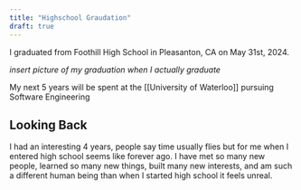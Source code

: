 ```yaml
---
title: "Highschool Graudation"
draft: true
---
```


I graduated from Foothill High School in Pleasanton, CA on May 31st, 2024.

*insert picture of my graduation when I actually graduate*

My next 5 years will be spent at the [[University of Waterloo]] pursuing Software Engineering

## Looking Back

I had an interesting 4 years, people say time usually flies but for me when I entered high school seems like forever ago. I have met so many new people, learned so many new things, built many new interests, and am such a different human being than when I started high school it feels unreal. 

